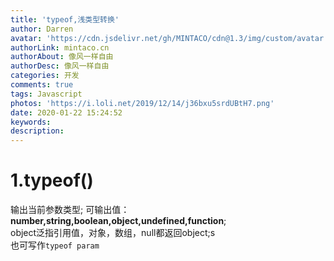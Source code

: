 ```yaml
---
title: 'typeof,浅类型转换'
author: Darren
avatar: 'https://cdn.jsdelivr.net/gh/MINTACO/cdn@1.3/img/custom/avatar.jpg'
authorLink: mintaco.cn
authorAbout: 像风一样自由
authorDesc: 像风一样自由
categories: 开发
comments: true
tags: Javascript
photos: 'https://i.loli.net/2019/12/14/j36bxu5srdUBtH7.png'
date: 2020-01-22 15:24:52
keywords:
description:
---
```

# 1.typeof()
输出当前参数类型; 
可输出值：**number,string,boolean,object,undefined,function**;   
object泛指引用值，对象，数组，null都返回object;s   
也可写作`typeof param`

